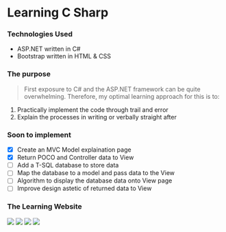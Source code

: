 ﻿# Learning C Sharp

### Technologies Used

- ASP.NET written in C#
- Bootstrap written in HTML & CSS

### The purpose

> First exposure to C# and the ASP.NET framework can be quite overwhelming. Therefore, my optimal learning approach for this is to:
1. Practically implement the code through trail and error
2. Explain the processes in writing or verbally straight after

### Soon to implement
- [x] Create an MVC Model explaination page
- [x] Return POCO and Controller data to View
- [ ] Add a T-SQL database to store data
- [ ] Map the database to a model and pass data to the View
- [ ] Algorithm to display the database data onto View page
- [ ] Improve design astetic of returned data to View

### The Learning Website

<img src="https://user-images.githubusercontent.com/63508057/108633809-3a673900-746e-11eb-9c22-d23b3ed33dc7.png">
<img src="https://user-images.githubusercontent.com/63508057/108636810-95555c00-747f-11eb-9f54-81bb25558549.png">
<img src="https://user-images.githubusercontent.com/63508057/108637300-0a299580-7482-11eb-8ca7-4980adcadbff.png">
<img src="https://user-images.githubusercontent.com/63508057/108637299-08f86880-7482-11eb-8d8f-cbe1d68462b4.png">

